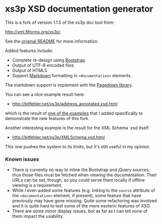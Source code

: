 xs3p XSD documentation generator
================================

This is a fork of version 1.1.5 of the xs3p doc tool from:

  http://xml.fiforms.org/xs3p/

See the [original README](README_ORIG.txt) for more information.

Added features include:

 - Complete re-design using [Bootstrap](https://getbootstrap.com "Bootstrap homepage").
 - Output of UTF-8 encoded files
 - Output of HTML5
 - Support [Markdown](https://daringfireball.net/projects/markdown/ "Markdown homepage")
   formatting in `<documentation>` elements.

The markdown support is implement with the [Pagedown
library](https://code.google.com/archive/p/pagedown/).

You can see a nice example result here:

 * http://bitfehler.net/xs3p/address_annotated.xsd.html

which is the result of [one of the examples](examples/address_annotation.xsd.)
that I added specifically to demonstrate the new features of this fork.

Another interesting example is the result for the XML Schema .xsd itself:

 * http://bitfehler.net/xs3p/XMLSchema.xsd.html

This one pushes the system to its limits, but it's still useful in my opinion.

### Known issues

 * There is currently no way to inline the Bootstrap and jQuery sources, thus
   those files must be fetched when viewing the documentation. Their URLs can
   be set, though, so you could serve them locally if offline viewing is a
   requirement.
 * While I even added some features (e.g. linking to the `source` attribute of
   the `<documentation>` element, if present), some feature that have
   previously may have gone missing. Quite some refactoring was involved and
   it is quite hard to test some of the more esoteric features of XSD.
 * There are some minor display issues, but as far as I can tell none of them
   impact the usability.
